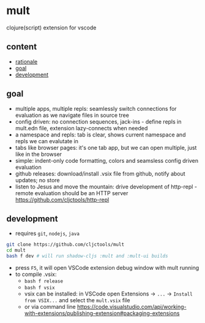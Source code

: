# mult

clojure(script) extension for vscode

## content

- [rationale](./docs/design.md#rationale)
- [goal](#goal)
- [development](#development)

## goal

- multiple apps, multiple repls: seamlessly switch connections for evaluation as we navigate files in source tree
- config driven: no connection sequences, jack-ins - define repls in mult.edn file, extension lazy-connects when needed
- a namespace and repls: tab is clear, shows current namespace and repls we can evalutate in
- tabs like browser pages: it's one tab app, but we can open multiple, just like in the browser
- simple: indent-only code formatting, colors and seamsless config driven evaluation
- github releases: download/install .vsix file from github, notify about updates; no store 
- listen to Jesus and move the mountain: drive development of http-repl - remote evaluation should be an HTTP server https://github.com/cljctools/http-repl

## development

- requires `git`, `nodejs`, `java`

```bash
git clone https://github.com/cljctools/mult
cd mult
bash f dev # will run shadow-cljs :mult and :mult-ui builds

```
- press `F5`, it will open VSCode extension debug window with mult running
- to compile .vsix: 
  - `bash f release`
  - `bash f vsix`
  - vsix can be installed: in VSCode open Extensions  ->  `...` -> `Install from VSIX...` and select the `mult.vsix` file
  - or via command line https://code.visualstudio.com/api/working-with-extensions/publishing-extension#packaging-extensions